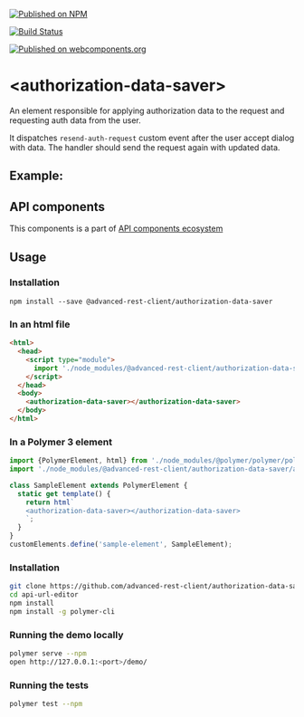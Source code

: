 [![Published on NPM](https://img.shields.io/npm/v/@advanced-rest-client/authorization-data-saver.svg)](https://www.npmjs.com/package/@advanced-rest-client/authorization-data-saver)

[![Build Status](https://travis-ci.org/advanced-rest-client/authorization-data-saver.svg?branch=stage)](https://travis-ci.org/advanced-rest-client/authorization-data-saver)

[![Published on webcomponents.org](https://img.shields.io/badge/webcomponents.org-published-blue.svg)](https://www.webcomponents.org/element/advanced-rest-client/authorization-data-saver)


# &lt;authorization-data-saver&gt;

An element responsible for applying authorization data to the request and requesting auth data from the user.

It dispatches `resend-auth-request` custom event after the user accept dialog with data. The handler should send the request again with updated data.

## Example:

## API components

This components is a part of [API components ecosystem](https://elements.advancedrestclient.com/)

## Usage

### Installation
```
npm install --save @advanced-rest-client/authorization-data-saver
```

### In an html file

```html
<html>
  <head>
    <script type="module">
      import './node_modules/@advanced-rest-client/authorization-data-saver/authorization-data-saver.js';
    </script>
  </head>
  <body>
    <authorization-data-saver></authorization-data-saver>
  </body>
</html>
```

### In a Polymer 3 element

```js
import {PolymerElement, html} from './node_modules/@polymer/polymer/polymer-element.js';
import './node_modules/@advanced-rest-client/authorization-data-saver/authorization-data-saver.js';

class SampleElement extends PolymerElement {
  static get template() {
    return html`
    <authorization-data-saver></authorization-data-saver>
    `;
  }
}
customElements.define('sample-element', SampleElement);
```

### Installation

```sh
git clone https://github.com/advanced-rest-client/authorization-data-saver
cd api-url-editor
npm install
npm install -g polymer-cli
```

### Running the demo locally

```sh
polymer serve --npm
open http://127.0.0.1:<port>/demo/
```

### Running the tests
```sh
polymer test --npm
```
